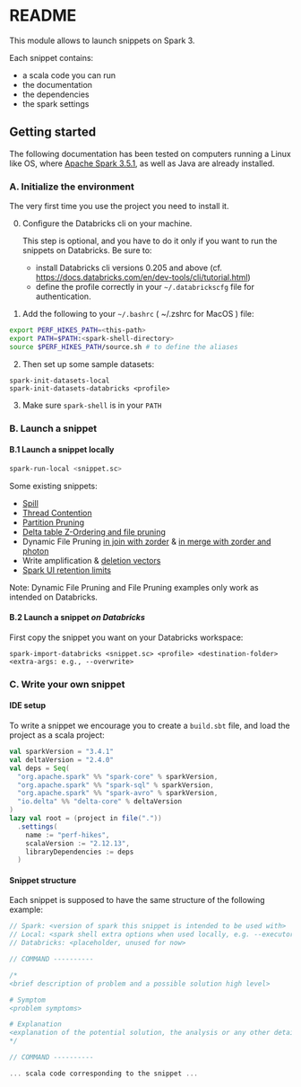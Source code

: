 # README

This module allows to launch snippets on Spark 3. 

Each snippet contains:
- a scala code you can run
- the documentation
- the dependencies
- the spark settings

## Getting started

The following documentation has been tested on computers running a Linux like OS, 
where [Apache Spark 3.5.1](https://spark.apache.org/downloads.html), as well as Java are already installed.

### A. Initialize the environment

The very first time you use the project you need to install it.

0. Configure the Databricks cli on your machine.

   This step is optional, and you have to do it only if you want to run the snippets on Databricks.
   Be sure to:
   - install Databricks cli versions 0.205 and above (cf. https://docs.databricks.com/en/dev-tools/cli/tutorial.html)
   - define the profile correctly in your `~/.databrickscfg` file for authentication.

1. Add the following to your `~/.bashrc` ( ~/.zshrc for MacOS ) file: 

```bash
export PERF_HIKES_PATH=<this-path>
export PATH=$PATH:<spark-shell-directory>
source $PERF_HIKES_PATH/source.sh # to define the aliases
```

2. Then set up some sample datasets:

```
spark-init-datasets-local
spark-init-datasets-databricks <profile>
```

3. Make sure `spark-shell` is in your `PATH`

### B. Launch a snippet

#### B.1 Launch a snippet locally

```bash
spark-run-local <snippet.sc>
```

Some existing snippets:

- [Spill](spark3%2Fspill-increase-shuffle-partitions.sc)
- [Thread Contention](spark3%2Fthread-contention-adapt-closure.sc)
- [Partition Pruning](spark3%2Fscd-type-2-merge-partition-pruning.sc)
- [Delta table Z-Ordering and file pruning](spark3%2Fread-amplification-zorder-fp.sc)
- Dynamic File Pruning [in join with zorder](spark3%2Fread-amplification-join-dfp-zorder.sc) & [in merge with zorder and photon](spark3%2Fread-amplification-merge-dfp-zorder-photon.sc)
- Write amplification & [deletion vectors](spark3%2Fwrite-amplification-deletion-vector.sc)
- [Spark UI retention limits](spark3%2Fsparkui-incomplete-persist-events.sc)

Note: Dynamic File Pruning and File Pruning examples only work as intended on Databricks.

#### B.2 Launch a snippet _on Databricks_

First copy the snippet you want on your Databricks workspace:

```
spark-import-databricks <snippet.sc> <profile> <destination-folder> <extra-args: e.g., --overwrite>
```

### C. Write your own snippet

#### IDE setup

To write a snippet we encourage you to create a `build.sbt` file, and load the project as a scala project:

```scala
val sparkVersion = "3.4.1"
val deltaVersion = "2.4.0"
val deps = Seq(
  "org.apache.spark" %% "spark-core" % sparkVersion,
  "org.apache.spark" %% "spark-sql" % sparkVersion,
  "org.apache.spark" %% "spark-avro" % sparkVersion,
  "io.delta" %% "delta-core" % deltaVersion
)
lazy val root = (project in file("."))
  .settings(
    name := "perf-hikes",
    scalaVersion := "2.12.13",
    libraryDependencies := deps
  )
```

#### Snippet structure

Each snippet is supposed to have the same structure of the following example:

```scala
// Spark: <version of spark this snippet is intended to be used with>
// Local: <spark shell extra options when used locally, e.g. --executor-memory 1G --driver-memory 1G --executor-cores 1 --master local[2] >
// Databricks: <placeholder, unused for now>

// COMMAND ----------

/*
<brief description of problem and a possible solution high level>

# Symptom
<problem symptoms>

# Explanation
<explanation of the potential solution, the analysis or any other detail about how to address the problem>
*/

// COMMAND ----------

... scala code corresponding to the snippet ...



```

